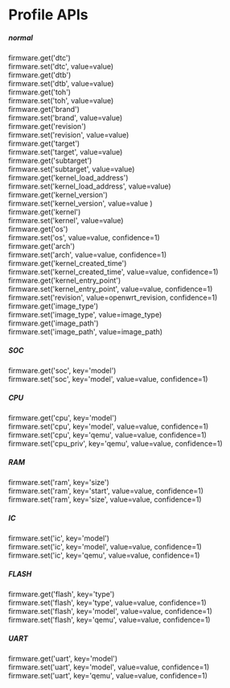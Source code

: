 # Profile APIs

##### normal
firmware.get('dtc')    
firmware.set('dtc', value=value)    
firmware.get('dtb')    
firmware.set('dtb', value=value)    
firmware.get('toh')    
firmware.set('toh', value=value)    
firmware.get('brand')  
firmware.set('brand', value=value)  
firmware.get('revision')  
firmware.set('revision', value=value)  
firmware.get('target')  
firmware.set('target', value=value)  
firmware.get('subtarget')  
firmware.set('subtarget', value=value)  
firmware.get('kernel_load_address')  
firmware.set('kernel_load_address', value=value)  
firmware.get('kernel_version')  
firmware.set('kernel_version', value=value )  
firmware.get('kernel')  
firmware.set('kernel', value=value)  
firmware.get('os')  
firmware.set('os', value=value, confidence=1)  
firmware.get('arch')  
firmware.set('arch', value=value, confidence=1)  
firmware.get('kernel_created_time')  
firmware.set('kernel_created_time', value=value, confidence=1)  
firmware.get('kernel_entry_point')  
firmware.set('kernel_entry_point', value=value, confidence=1)  
firmware.set('revision', value=openwrt_revision, confidence=1)  
firmware.get('image_type')  
firmware.set('image_type', value=image_type)  
firmware.get('image_path')  
firmware.set('image_path', value=image_path)  
##### SOC
firmware.get('soc', key='model')  
firmware.set('soc', key='model', value=value, confidence=1)  
##### CPU
firmware.get('cpu', key='model')  
firmware.set('cpu', key='model', value=value, confidence=1)  
firmware.set('cpu', key='qemu', value=value, confidence=1)  
firmware.set('cpu_priv', key='qemu', value=value, confidence=1)  
##### RAM
firmware.set('ram', key='size')  
firmware.set('ram', key='start', value=value, confidence=1)  
firmware.set('ram', key='size', value=value, confidence=1)  
##### IC
firmware.set('ic', key='model')  
firmware.set('ic', key='model', value=value, confidence=1)  
firmware.set('ic', key='qemu', value=value, confidence=1)  
##### FLASH
firmware.get('flash', key='type')  
firmware.set('flash', key='type', value=value, confidence=1)  
firmware.set('flash', key='model', value=value, confidence=1)  
firmware.set('flash', key='qemu', value=value, confidence=1)  
##### UART
firmware.get('uart', key='model')  
firmware.set('uart', key='model', value=value, confidence=1)  
firmware.set('uart', key='qemu', value=value, confidence=1) 

